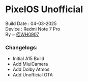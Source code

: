 # PixelOS Unofficial 
Build Date : 04-03-2025 \
Device : Redmi Note 7 Pro \
By ~ [@WH0907](https://t.me/WH0907)


### Changelogs:
- Initial A15 Build
- Add MiuiCamera
- Add Dolby Atmos
- Add Unofficial OTA